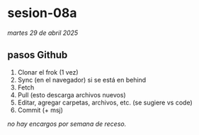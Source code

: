 # sesion-08a
*martes 29 de abril 2025*
## pasos Github 
1. Clonar el frok (1 vez)
2. Sync (en el navegador) si se está en behind
3. Fetch
4. Pull (esto descarga archivos nuevos)
5. Editar, agregar carpetas, archivos, etc. (se sugiere vs code)
6. Commit (+ msj)

*no hay encargos por semana de receso.*
